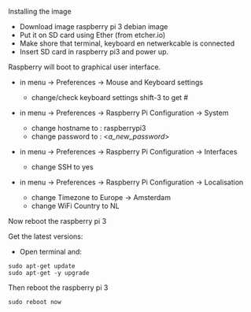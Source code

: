 Installing the image
- Download image raspberry pi 3 debian image
- Put it on SD card using Ether (from etcher.io)
- Make shore that terminal, keyboard en netwerkcable is connected
- Insert SD card in raspberry pi3 and power up.

Raspberry will boot to graphical user interface.
- in menu -> Preferences -> Mouse and Keyboard settings
  - change/check keyboard settings shift-3 to get #

- in menu -> Preferences -> Raspberry Pi Configuration -> System
  - change hostname to : raspberrypi3
  - change password to : <_a_new_password_>
- in menu -> Preferences -> Raspberry Pi Configuration -> Interfaces
  - change SSH to yes
- in menu -> Preferences -> Raspberry Pi Configuration -> Localisation
  - change Timezone to Europe -> Amsterdam
  - change WiFi Country to NL  

Now reboot the raspberry pi 3

Get the latest versions:
- Open terminal and:
```script
sudo apt-get update
sudo apt-get -y upgrade
```
Then reboot the raspberry pi 3
```script
sudo reboot now
```
